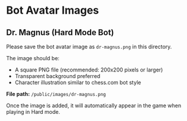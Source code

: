 # Bot Avatar Images

## Dr. Magnus (Hard Mode Bot)

Please save the bot avatar image as `dr-magnus.png` in this directory.

The image should be:
- A square PNG file (recommended: 200x200 pixels or larger)
- Transparent background preferred
- Character illustration similar to chess.com bot style

**File path:** `/public/images/dr-magnus.png`

Once the image is added, it will automatically appear in the game when playing in Hard mode.
